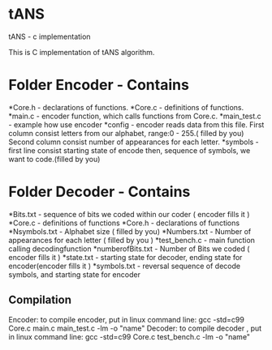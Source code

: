 # tANS
 tANS - c implementation
 
 
This is C implementation of tANS algorithm.

# Folder Encoder - Contains

*Core.h - declarations of functions.
*Core.c - definitions of functions.
*main.c - encoder function, which calls functions from Core.c.
*main_test.c - example how use encoder
*config - encoder reads data from this file. First column consist letters from our alphabet, range:0 - 255.( filled by you)
Second column consist number of appearances for each letter.
*symbols - first line consist starting state of encode then, sequence of symbols, we want to code.(filled by you)


# Folder Decoder - Contains
*Bits.txt - sequence of bits we coded within our coder ( encoder fills it )
*Core.c - definitions of functions
*Core.h - declarations of functions 
*Nsymbols.txt - Alphabet size ( filled by you)
*Numbers.txt - Number of appearances for each letter ( filled by you )
*test_bench.c - main function calling decodingfunction
*numberofBits.txt - Number of Bits we coded ( encoder fills it )
*state.txt - starting state for decoder, ending state for encoder(encoder fills it )
*symbols.txt -  reversal sequence of decode symbols, and starting state for encoder


## Compilation 
Encoder:
to compile encoder, put in linux command line: gcc -std=c99 Core.c main.c main_test.c -lm -o "name"
Decoder:
to compile decoder , put in linux command line: gcc -std=c99 Core.c test_bench.c -lm -o "name"
